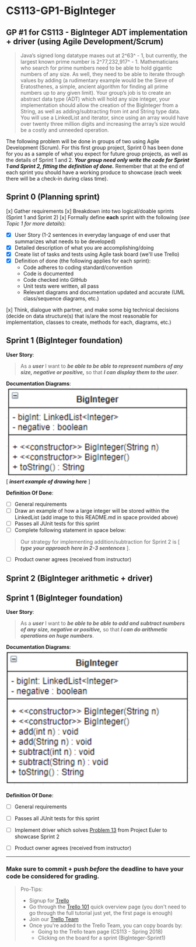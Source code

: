 
# CS113-GP1-BigInteger
## GP #1 for CS113 - BigInteger ADT implementation + driver (using Agile Development/Scrum)

>Java’s signed long datatype maxes out at 2^63^ - 1, but currently, the largest known prime number is 2^77,232,917^ - 1. Mathematicians who search for prime numbers need to be able to hold gigantic numbers of any size. As well, they need to be able to iterate through values by adding (a rudimentary example would be the Sieve of Eratosthenes, a simple, ancient algorithm for finding all prime numbers up to any given limit). Your group’s job is to create an abstract data type (ADT) which will hold any size integer, your implementation should allow the creation of the BigInteger from a String, as well as adding/subtracting from int and String type data. You will use a LinkedList and iterator, since using an array would have over twenty three million digits and increasing the array’s size would be a costly and unneeded operation.

The following problem will be done in groups of two using Agile Development (Scrum).  For this first group project, Sprint 0 has been done for you as a sample of what you expect for future group projects, as well as the details of Sprint 1 and 2.  ***Your group need only write the code for Sprint 1 and Sprint 2, fitting the definition of done.***  Remember that at the end of each sprint you should have a working produce to showcase (each week there will be a check-in during class time).

## Sprint 0 (Planning sprint)
[x] Gather requirements
[x] Breakdown into two logical/doable sprints (Sprint 1 and Sprint 2)
[x] Formally define **each** sprint with the following (*see Topic 1 for more details*):
- [x] User Story (1-2 sentences in everyday language of end user that summarizes what needs to be developed)
- [x] Detailed description of what you are accomplishing/doing
- [x] Create list of tasks and tests using Agile task board (we'll use Trello)
- [x] Definition of done (the following applies for each sprint):
	- Code adheres to coding standard/convention
	- Code is documented
	- Code checked into GitHub
	- Unit tests were written, all pass
	- Relevant diagrams and documentation updated and accurate (UML class/sequence diagrams, etc.)

[x] Think, dialogue with partner, and make some big technical decisions (decide on data structure(s) that is/are the most reasonable for implementation, classes to create, methods for each, diagrams, etc.)

## Sprint 1 (BigInteger foundation)
**User Story**:
>As a ***user*** I want to ***be able to be able to represent numbers of any size, negative or positive,*** so that ***I can display them to the user***.

**Documentation Diagrams**:
![UML class diagram for BigInteger Sprint 1](doc/UML_BigInteger_Sprint1.png)
[ ***insert example of drawing here*** ]

**Definition Of Done**:
- [  ] General requirements 
- [  ] Draw an example of how a large integer will be stored within the LinkedList (add image to this README.md in space provided above)
- [  ] Passes all JUnit tests for this sprint
- [  ] Complete following statement in space below:
>Our strategy for implementing addition/subtraction for Sprint 2 is [ ***type your approach here in 2-3 sentences*** ].
- [  ] Product owner agrees (received from instructor)

## Sprint 2 (BigInteger arithmetic + driver)
## Sprint 1 (BigInteger foundation)
**User Story**:
>As a ***user*** I want to ***be able to be able to add and subtract numbers of any size, negative or positive,*** so that ***I can do arithmetic operations on huge numbers***.

**Documentation Diagrams**:
![UML class diagram for BigInteger Sprint 2](doc/UML_BigInteger_Sprint2.png)

**Definition Of Done**:
- [  ] General requirements 
- [  ] Passes all JUnit tests for this sprint
- [  ] Implement driver which solves [Problem 13](https://projecteuler.net/problem=13) from Project Euler to showcase Sprint 2
- [  ] Product owner agrees (received from instructor)


----------
### Make sure to commit + push *before* the deadline to have your code be considered for grading.
>Pro-Tips:
>- Signup for [Trello](https://trello.com)
>- Go through the [Trello 101](https://trello.com/guide/trello-101) quick overview page (you don't need to go through the full tutorial just yet, the first page is enough)
>- Join our [Trello Team](https://trello.com/invite/cs113spring2018/c84867339427cfcd01e7e74a13191bd4)
>- Once you're added to the Trello Team, you can copy boards by:
>	- Going to the Trello team page (CS113 - Spring 2018)
>	- Clicking on the board for a sprint (BigInteger-Sprint1)
